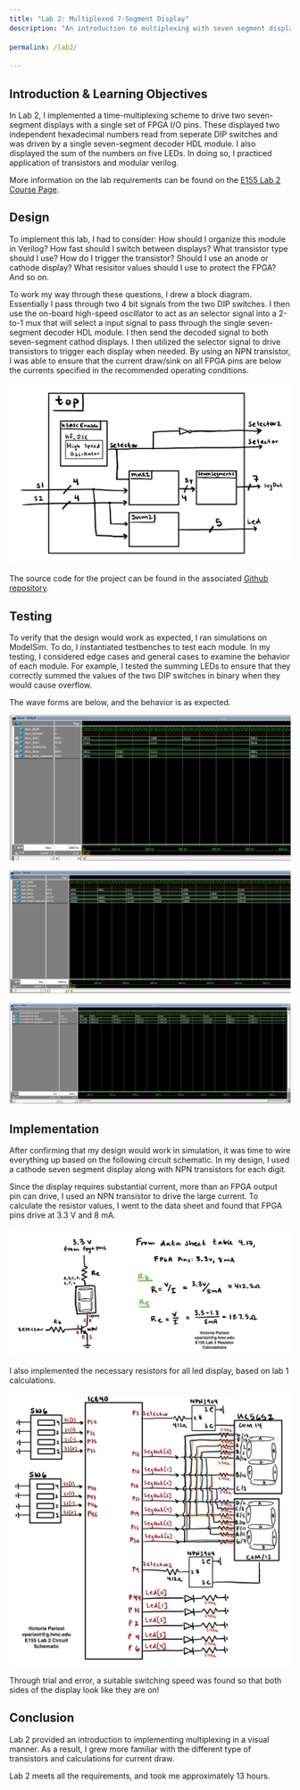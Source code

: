 ```yaml
---
title: "Lab 2: Multiplexed 7-Segment Display"
description: "An introduction to multiplexing with seven segment displays."

permalink: /lab2/

---
```

## Introduction & Learning Objectives
<!-- Brief (e.g., 3-5 sentence) description of the main goals of the assignment and what was done. -->
In Lab 2, I implemented a time-multiplexing scheme to drive two seven-segment displays with a single set of FPGA I/O pins. These displayed two independent hexadecimal numbers read from seperate DIP switches and was driven by a single seven-segment decoder HDL module. I also displayed the sum of the numbers on five LEDs. In doing so, I practiced application of transistors and modular verilog.

More information on the lab requirements can be found on the [E155 Lab 2 Course Page](https://hmc-e155.github.io/lab/lab2/).

## Design 
<!-- Explanation of design approach. How did you go about designing and implementing the design? -->
To implement this lab, I had to consider: How should I organize this module in Verilog? How fast should I switch between displays? What transistor type should I use? How do I trigger the transistor? Should I use an anode or cathode display? What resisitor values should I use to protect the FPGA? And so on. 

To work my way through these questions, I drew a block diagram. Essentially I pass through two 4 bit signals from the two DIP switches. I then use the on-board high-speed oscillator to act as an selector signal into a 2-to-1 mux that will select a input signal to pass through the single seven-segment decoder HDL module. I then send the decoded signal to both seven-segment cathod displays. I then utilized the selector signal to drive transistors to trigger each display when needed. By using an NPN transistor, I was able to ensure that the current draw/sink on all FPGA pins are below the currents specified in the recommended operating conditions.

![Block Diagram](/assets/images/lab2/Lab2BlockDiagram.jpeg) 

The source code for the project can be found in the associated [Github repository](https://github.com/vparizot/e155-lab2).

## Testing
To verify that the design would work as expected, I ran simulations on ModelSim. To do, I instantiated testbenches to test each module. In my testing, I considered edge cases and general cases to examine the behavior of each module. For example, I tested the summing LEDs to ensure that they correctly summed the values of the two DIP switches in binary when they would cause overflow.

The wave forms are below, and the behavior is as expected. 

![Wave forms for validation testing of 2-to-1 mux](/assets/images/lab2/mux_tb_wave.png) 

![Wave forms for validation testing of summing LEDs](/assets/images/lab2/sum_tb_wave.png) 

![Wave forms for validation testing of seven segment module](/assets/images/lab2/SevenSegments_tb_wave.png) 

## Implementation
After confirming that my design would work in simulation, it was time to wire everything up based on the following circuit schematic. In my design, I used a cathode seven segment display along with NPN transistors for each digit. 

Since the display requires substantial current, more than an FPGA output pin can drive, I used an NPN transistor to drive the large current. To calculate the resistor values, I went to the data sheet and found that FPGA pins drive at 3.3 V and 8 mA.

![Resistor calculations for NPN transistors](/assets/images/lab2/resistorCalculations.jpeg) 

I also implemented the necessary resistors for all led display, based on lab 1 calculations.

![Circuit Schematic](/assets/images/lab2/Lab2Schematic.jpeg) 

<!-- Here is a video of the completed design!
![Completed design demo!](/assets/images/lab2/multiplexDemo.mov)  -->

Through trial and error, a suitable switching speed was found so that both sides of the display look like they are on!

 
## Conclusion
<!-- Number of hours spent working on the lab are included. -->

<!-- Statement of whether the design meets all the requirements. If not, list the shortcomings.-->
Lab 2 provided an introduction to implementing multiplexing in a visual manner. As a result, I grew more familiar with the different type of transistors and calculations for current draw. 

Lab 2 meets all the requirements, and took me approximately 13 hours.
